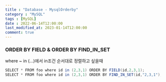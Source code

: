 ```yaml
---
title : "Database - MysqlOrderby"
category : "MySQL"
tags : [MySQL]
date : 2022-06-14T12:00:00
last_modified_at: 2023-01-14T12:00:00
comment: true
---
```


### ORDER BY FIELD & ORDER BY FIND_IN_SET

where ~ in (…)에서 in조건 순서대로 정렬하고 싶을때

```java
SELECT * FROM foo where id in (2,3,1) ORDER BY FIELD(id,2,3,1);  
SELECT * FROM foo where id in (2,3,1) ORDER BY FIND_IN_SET(id,"2,3,1");
```